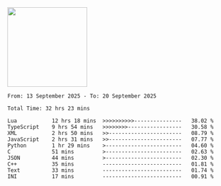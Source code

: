 <img height="180em" src="https://github-readme-stats-eight-theta.vercel.app/api?username=bkundev&show_icons=true&theme=radical&include_all_commits=true&count_private=true"/>
<!--START_SECTION:waka-->

```all_time
From: 13 September 2025 - To: 20 September 2025

Total Time: 32 hrs 23 mins

Lua           12 hrs 18 mins  >>>>>>>>>>---------------   38.02 %
TypeScript    9 hrs 54 mins   >>>>>>>>-----------------   30.58 %
XML           2 hrs 50 mins   >>-----------------------   08.79 %
JavaScript    2 hrs 31 mins   >>-----------------------   07.77 %
Python        1 hr 29 mins    >------------------------   04.60 %
C             51 mins         >------------------------   02.63 %
JSON          44 mins         >------------------------   02.30 %
C++           35 mins         -------------------------   01.81 %
Text          33 mins         -------------------------   01.74 %
INI           17 mins         -------------------------   00.91 %
```

<!--END_SECTION:waka-->
